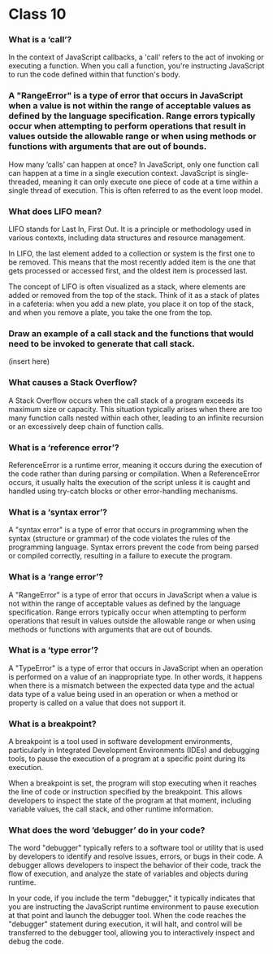 # Class 10

### What is a ‘call’?

In the context of JavaScript callbacks, a 'call' refers to the act of invoking or executing a function. When you call a function, you're instructing JavaScript to run the code defined within that function's body.

### A "RangeError" is a type of error that occurs in JavaScript when a value is not within the range of acceptable values as defined by the language specification. Range errors typically occur when attempting to perform operations that result in values outside the allowable range or when using methods or functions with arguments that are out of bounds.
How many ‘calls’ can happen at once?
In JavaScript, only one function call can happen at a time in a single execution context. JavaScript is single-threaded, meaning it can only execute one piece of code at a time within a single thread of execution. This is often referred to as the event loop model.

### What does LIFO mean?
LIFO stands for Last In, First Out. It is a principle or methodology used in various contexts, including data structures and resource management.

In LIFO, the last element added to a collection or system is the first one to be removed. This means that the most recently added item is the one that gets processed or accessed first, and the oldest item is processed last.

The concept of LIFO is often visualized as a stack, where elements are added or removed from the top of the stack. Think of it as a stack of plates in a cafeteria: when you add a new plate, you place it on top of the stack, and when you remove a plate, you take the one from the top.

### Draw an example of a call stack and the functions that would need to be invoked to generate that call stack.
(insert here)

### What causes a Stack Overflow?
A Stack Overflow occurs when the call stack of a program exceeds its maximum size or capacity. This situation typically arises when there are too many function calls nested within each other, leading to an infinite recursion or an excessively deep chain of function calls. 

### What is a ‘reference error’?
ReferenceError is a runtime error, meaning it occurs during the execution of the code rather than during parsing or compilation. When a ReferenceError occurs, it usually halts the execution of the script unless it is caught and handled using try-catch blocks or other error-handling mechanisms.

### What is a ‘syntax error’?
A "syntax error" is a type of error that occurs in programming when the syntax (structure or grammar) of the code violates the rules of the programming language. Syntax errors prevent the code from being parsed or compiled correctly, resulting in a failure to execute the program.

### What is a ‘range error’?
A "RangeError" is a type of error that occurs in JavaScript when a value is not within the range of acceptable values as defined by the language specification. Range errors typically occur when attempting to perform operations that result in values outside the allowable range or when using methods or functions with arguments that are out of bounds.

### What is a ‘type error’?
A "TypeError" is a type of error that occurs in JavaScript when an operation is performed on a value of an inappropriate type. In other words, it happens when there is a mismatch between the expected data type and the actual data type of a value being used in an operation or when a method or property is called on a value that does not support it.

### What is a breakpoint?
A breakpoint is a tool used in software development environments, particularly in Integrated Development Environments (IDEs) and debugging tools, to pause the execution of a program at a specific point during its execution.

When a breakpoint is set, the program will stop executing when it reaches the line of code or instruction specified by the breakpoint. This allows developers to inspect the state of the program at that moment, including variable values, the call stack, and other runtime information.

### What does the word ‘debugger’ do in your code?
The word "debugger" typically refers to a software tool or utility that is used by developers to identify and resolve issues, errors, or bugs in their code. A debugger allows developers to inspect the behavior of their code, track the flow of execution, and analyze the state of variables and objects during runtime.

In your code, if you include the term "debugger," it typically indicates that you are instructing the JavaScript runtime environment to pause execution at that point and launch the debugger tool. When the code reaches the "debugger" statement during execution, it will halt, and control will be transferred to the debugger tool, allowing you to interactively inspect and debug the code.
